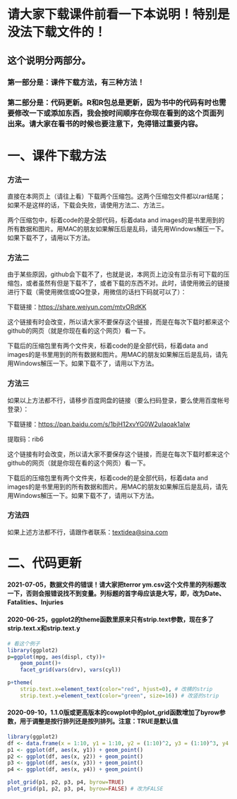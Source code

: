 
# 请大家下载课件前看一下本说明！特别是没法下载文件的！

## 这个说明分两部分。

### 第一部分是：课件下载方法，有三种方法！

### 第二部分是：代码更新。R和R包总是更新，因为书中的代码有时也需要修改一下或添加东西，我会按时间顺序在你现在看到的这个页面列出来。请大家在看书的时候也要注意下，免得错过重要内容。

# 一、课件下载方法

### 方法一

直接在本网页上（请往上看）下载两个压缩包。这两个压缩包文件都以rar结尾；如果不是这样的话，下载会失败，请使用方法二、方法三。

两个压缩包中，标着code的是全部代码，标着data and images的是书里用到的所有数据和图片。用MAC的朋友如果解压后是乱码，请先用Windows解压一下。如果下载不了，请用以下方法。

### 方法二

由于某些原因，github会下载不了，也就是说，本网页上边没有显示有可下载的压缩包，或者虽然有但是下载不了，或者下载的东西不对。此时，请使用微云的链接进行下载（需使用微信或QQ登录，用微信的话扫下码就可以了）：

下载链接：https://share.weiyun.com/mtvORdKK

这个链接有时会改变，所以请大家不要保存这个链接，而是在每次下载时都来这个github的网页（就是你现在看的这个网页）看一下。

下载后的压缩包里有两个文件夹，标着code的是全部代码，标着data and images的是书里用到的所有数据和图片。用MAC的朋友如果解压后是乱码，请先用Windows解压一下。如果下载不了，请用以下方法。

### 方法三

如果以上方法都不行，请移步百度网盘的链接（要么扫码登录，要么使用百度帐号登录）：

下载链接：https://pan.baidu.com/s/1bjH12xvYG0W2uIaoak1aIw

提取码：rib6

这个链接有时会改变，所以请大家不要保存这个链接，而是在每次下载时都来这个github的网页（就是你现在看的这个网页）看一下。

下载后的压缩包里有两个文件夹，标着code的是全部代码，标着data and images的是书里用到的所有数据和图片。用MAC的朋友如果解压后是乱码，请先用Windows解压一下。如果下载不了，请用以下方法。

### 方法四

如果上述方法都不行，请跟作者联系：textidea@sina.com

# 二、代码更新

#### 2021-07-05，数据文件的错误！请大家把terror ym.csv这个文件里的列标题改一下，否则会报错说找不到变量。列标题的首字母应该是大写，即，改为Date、Fatalities、Injuries

#### 2020-06-25，ggplot2的theme函数里原来只有strip.text参数，现在多了 strip.text.x和strip.text.y

```R
# 看这个例子
library(ggplot2)
p=ggplot(mpg, aes(displ, cty))+
	geom_point()+
	facet_grid(vars(drv), vars(cyl))

p+theme(
	strip.text.x=element_text(color="red", hjust=0), # 改横的strip
	strip.text.y=element_text(color="green", size=16)) # 改竖的strip
```

#### 2020-09-10，1.1.0版或更高版本的cowplot中的plot_grid函数增加了byrow参数，用于调整是按行排列还是按列排列。注意：TRUE是默认值

```R
library(ggplot2)
df <- data.frame(x = 1:10, y1 = 1:10, y2 = (1:10)^2, y3 = (1:10)^3, y4 = (1:10)^4)
p1 <- ggplot(df, aes(x, y1)) + geom_point()
p2 <- ggplot(df, aes(x, y2)) + geom_point()
p3 <- ggplot(df, aes(x, y3)) + geom_point()
p4 <- ggplot(df, aes(x, y4)) + geom_point()

plot_grid(p1, p2, p3, p4, byrow=TRUE)
plot_grid(p1, p2, p3, p4, byrow=FALSE) # 改为FALSE
```


